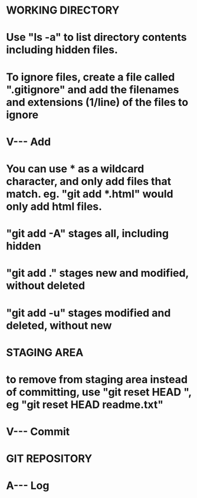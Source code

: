 # WORKING DIRECTORY
#			Use "ls -a" to list directory contents including hidden files.
#			To ignore files, create a file called ".gitignore" and add the filenames and extensions (1/line) of the files to ignore
# V--- Add
#			You can use * as a wildcard character, and only add files that match. eg. "git add *.html" would only add html files.
#			"git add -A" stages all, including hidden
#			"git add ." stages new and modified, without deleted
#			"git add -u" stages modified and deleted, without new
# STAGING AREA
#			to remove from staging area instead of committing, use "git reset HEAD <file>", eg "git reset HEAD readme.txt"
# V--- Commit
# GIT REPOSITORY
# A---  Log